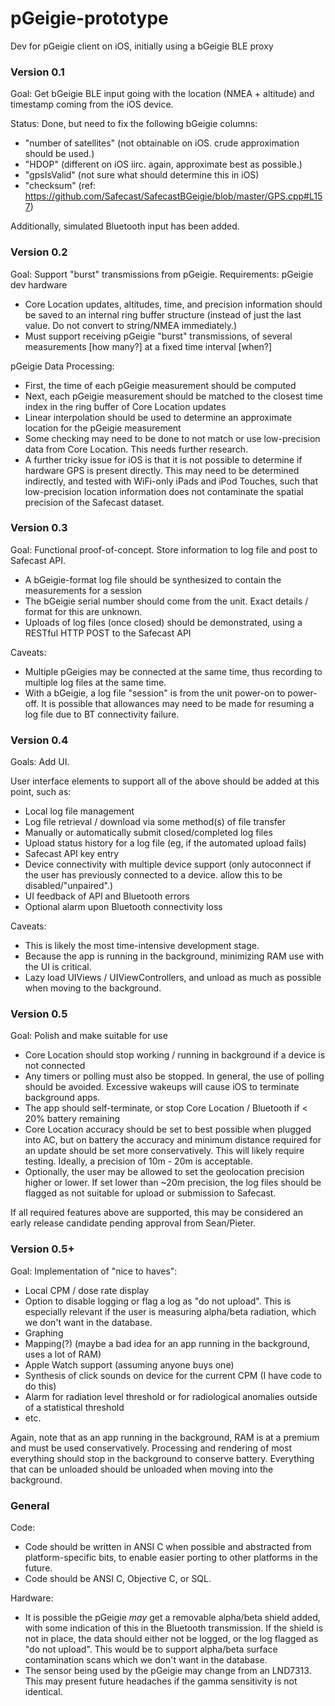 # pGeigie-prototype
Dev for pGeigie client on iOS, initially using a bGeigie BLE proxy

### Version 0.1

Goal: Get bGeigie BLE input going with the location (NMEA + altitude) and timestamp coming from the iOS device.

Status: Done, but need to fix the following bGeigie columns:
- "number of satellites" (not obtainable on iOS.  crude approximation should be used.)
- "HDOP" (different on iOS iirc.  again, approximate best as possible.)
- "gpsIsValid" (not sure what should determine this in iOS)
- "checksum" (ref: https://github.com/Safecast/SafecastBGeigie/blob/master/GPS.cpp#L157)

Additionally, simulated Bluetooth input has been added.


### Version 0.2

Goal: Support "burst" transmissions from pGeigie.
Requirements: pGeigie dev hardware

- Core Location updates, altitudes, time, and precision information should be saved to an internal ring buffer structure (instead of just the last value.  Do not convert to string/NMEA immediately.)
- Must support receiving pGeigie "burst" transmissions, of several measurements [how many?] at a fixed time interval [when?]

pGeigie Data Processing:
- First, the time of each pGeigie measurement should be computed
- Next, each pGeigie measurement should be matched to the closest time index in the ring buffer of Core Location updates
- Linear interpolation should be used to determine an approximate location for the pGeigie measurement
- Some checking may need to be done to not match or use low-precision data from Core Location.  This needs further research.
- A further tricky issue for iOS is that it is not possible to determine if hardware GPS is present directly.  This may need to be determined indirectly, and tested with WiFi-only iPads and iPod Touches, such that low-precision location information does not contaminate the spatial precision of the Safecast dataset.


### Version 0.3

Goal: Functional proof-of-concept.  Store information to log file and post to Safecast API.

- A bGeigie-format log file should be synthesized to contain the measurements for a session
- The bGeigie serial number should come from the unit.  Exact details / format for this are unknown.
- Uploads of log files (once closed) should be demonstrated, using a RESTful HTTP POST to the Safecast API

Caveats:
- Multiple pGeigies may be connected at the same time, thus recording to multiple log files at the same time.
- With a bGeigie, a log file "session" is from the unit power-on to power-off.  It is possible that allowances may need to be made for resuming a log file due to BT connectivity failure.


### Version 0.4

Goals: Add UI.

User interface elements to support all of the above should be added at this point, such as:
- Local log file management
- Log file retrieval / download via some method(s) of file transfer
- Manually or automatically submit closed/completed log files
- Upload status history for a log file (eg, if the automated upload fails)
- Safecast API key entry
- Device connectivity with multiple device support (only autoconnect if the user has previously connected to a device. allow this to be disabled/"unpaired".)
- UI feedback of API and Bluetooth errors
- Optional alarm upon Bluetooth connectivity loss

Caveats:
- This is likely the most time-intensive development stage.
- Because the app is running in the background, minimizing RAM use with the UI is critical.
- Lazy load UIViews / UIViewControllers, and unload as much as possible when moving to the background.


### Version 0.5

Goal: Polish and make suitable for use

- Core Location should stop working / running in background if a device is not connected
- Any timers or polling must also be stopped.  In general, the use of polling should be avoided.  Excessive wakeups will cause iOS to terminate background apps.
- The app should self-terminate, or stop Core Location / Bluetooth if < 20% battery remaining
- Core Location accuracy should be set to best possible when plugged into AC, but on battery the accuracy and minimum distance required for an update should be set more conservatively.  This will likely require testing.  Ideally, a precision of 10m - 20m is acceptable.
- Optionally, the user may be allowed to set the geolocation precision higher or lower.  If set lower than ~20m precision, the log files should be flagged as not suitable for upload or submission to Safecast.

If all required features above are supported, this may be considered an early release candidate pending approval from Sean/Pieter.


### Version 0.5+

Goal: Implementation of "nice to haves":

- Local CPM / dose rate display
- Option to disable logging or flag a log as "do not upload".  This is especially relevant if the user is measuring alpha/beta radiation, which we don't want in the database.
- Graphing
- Mapping(?) (maybe a bad idea for an app running in the background, uses a lot of RAM)
- Apple Watch support (assuming anyone buys one)
- Synthesis of click sounds on device for the current CPM (I have code to do this)
- Alarm for radiation level threshold or for radiological anomalies outside of a statistical threshold
- etc.

Again, note that as an app running in the background, RAM is at a premium and must be used conservatively.  Processing and rendering of most everything should stop in the background to conserve battery.
Everything that can be unloaded should be unloaded when moving into the background.


### General

Code:
- Code should be written in ANSI C when possible and abstracted from platform-specific bits, to enable easier porting to other platforms in the future.
- Code should be ANSI C, Objective C, or SQL.

Hardware:
- It is possible the pGeigie *may* get a removable alpha/beta shield added, with some indication of this in the Bluetooth transmission.  If the shield is not in place, the data should either not be logged, or the log flagged as "do not upload".  This would be to support alpha/beta surface contamination scans which we don't want in the database.
- The sensor being used by the pGeigie may change from an LND7313.  This may present future headaches if the gamma sensitivity is not identical.
